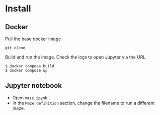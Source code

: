 # Install
## Docker
Pull the base docker image
```
git clone 
```

Build and run the image. 
Check the logs to open Jupyter via the URL
```
$ docker compose build
$ docker compose up
```
## Jupyter notebook
* Open `maze.ipynb` 
* In the `Maze definition` section, change the filename to run a different maze.


